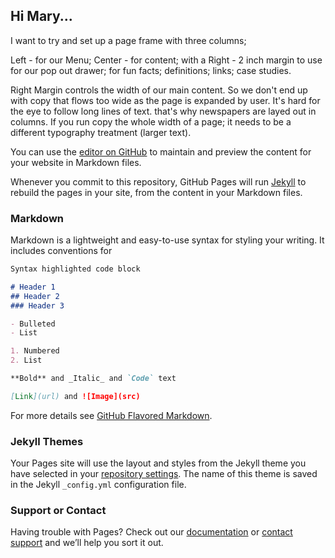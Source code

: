 ## Hi Mary... 

I want to try and set up a page frame with three columns; 

Left - for our Menu; 
Center - for content; with a 
Right - 2 inch margin to use for our pop out drawer; for fun facts; definitions; links; case studies. 

Right Margin controls the width of our main content. So we don't end up with copy that flows too wide as the page is expanded by user. It's hard for the eye to follow long lines of text. that's why newspapers are layed out in columns. If you run copy the whole width of a page; it needs to be a different typography treatment (larger text). 

You can use the [editor on GitHub](https://github.com/ModernizationDigital/ModernizationDigital.github.io/edit/main/README.md) to maintain and preview the content for your website in Markdown files.

Whenever you commit to this repository, GitHub Pages will run [Jekyll](https://jekyllrb.com/) to rebuild the pages in your site, from the content in your Markdown files.

### Markdown

Markdown is a lightweight and easy-to-use syntax for styling your writing. It includes conventions for

```markdown
Syntax highlighted code block

# Header 1
## Header 2
### Header 3

- Bulleted
- List

1. Numbered
2. List

**Bold** and _Italic_ and `Code` text

[Link](url) and ![Image](src)
```

For more details see [GitHub Flavored Markdown](https://guides.github.com/features/mastering-markdown/).

### Jekyll Themes

Your Pages site will use the layout and styles from the Jekyll theme you have selected in your [repository settings](https://github.com/ModernizationDigital/ModernizationDigital.github.io/settings). The name of this theme is saved in the Jekyll `_config.yml` configuration file.

### Support or Contact

Having trouble with Pages? Check out our [documentation](https://docs.github.com/categories/github-pages-basics/) or [contact support](https://support.github.com/contact) and we’ll help you sort it out.

